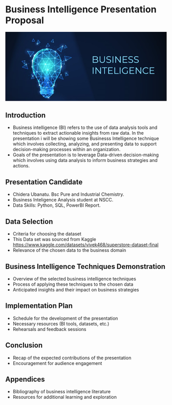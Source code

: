 # Business Intelligence Presentation Proposal 
<img src=https://github.com/Derathelion/Capstone/blob/main/mBusiness-intelligence.jpg>

## Introduction
- Business intelligence (BI) refers to the use of data analysis tools and techniques to extract actionable insights from raw data. In the presentation i will be showing some Businesss Intelligence technique
  which involves collecting, analyzing, and presenting data to support decision-making processes within an organization.
- Goals of the presentation is to leverage Data-driven decision-making which involves using data analysis to inform business strategies and actions. 

## Presentation Candidate
- Chidera Ubanatu. Bsc Pure and Industrial Chemistry.
- Business Inteligence Analysis student at NSCC.
- Data Skills: Python, SQL, PowerBI Report.
  
## Data Selection
- Criteria for choosing the dataset
- This Data set was sourced from Kaggle https://www.kaggle.com/datasets/vivek468/superstore-dataset-final
- Relevance of the chosen data to the business domain

## Business Intelligence Techniques Demonstration
- Overview of the selected business intelligence techniques
- Process of applying these techniques to the chosen data
- Anticipated insights and their impact on business strategies

## Implementation Plan
- Schedule for the development of the presentation
- Necessary resources (BI tools, datasets, etc.)
- Rehearsals and feedback sessions

## Conclusion
- Recap of the expected contributions of the presentation
- Encouragement for audience engagement

## Appendices
- Bibliography of business intelligence literature
- Resources for additional learning and exploration
